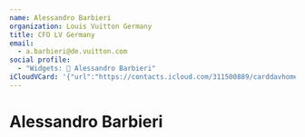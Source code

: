 ```yaml
---
name: Alessandro Barbieri
organization: Louis Vuitton Germany
title: CFO LV Germany
email:
  - a.barbieri@de.vuitton.com
social profile:
  - "Widgets: 🔄 Alessandro Barbieri"
iCloudVCard: '{"url":"https://contacts.icloud.com/311500889/carddavhome/card/OGRkZGFjZDMtNDNlYS00ZTlmLTgwMjItYTIyM2M5ODE4M2My.vcf","etag":"\"kmfhdo8w\"","data":"BEGIN:VCARD\r\nVERSION:3.0\r\nFN:\r\nN:Barbieri;Alessandro;;;\r\nUID:8dddacd3-43ea-4e9f-8022-a223c98183c2\r\nitem600.X-ABLABEL:_$!<Other>!$_\r\nPRODID:ez-vcard 0.9.13-fc\r\nREV:2025-04-03T22:12:27Z\r\nORG:Louis Vuitton Germany;\r\nTITLE:CFO LV Germany\r\nEMAIL:a.barbieri@de.vuitton.com\r\nPHOTO;VALUE=uri:https://d2ojpxxtu63wzl.cloudfront.net/static/b4b3e92448b2e8\r\n 495fe6a5bd97bc227f_f9e7d2f8308b5b7ff87a5c3d11beff80667ef9f52a5d861c062230a0\r\n 3afef83a\r\nX-SOCIALPROFILE;CHARSET=UTF-8;TYPE=widgets:🔄 Alessandro Barbieri\r\nEND:VCARD"}'
---
```

# Alessandro Barbieri
